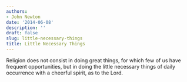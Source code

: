 ```yaml
---
authors:
- John Newton
date: '2014-06-08'
description: ''
draft: false
slug: little-necessary-things
title: Little Necessary Things
---
```

Religion does not consist in doing great things, for which few of us have frequent opportunities, but in doing the little necessary things of daily occurrence with a cheerful spirit, as to the Lord.




